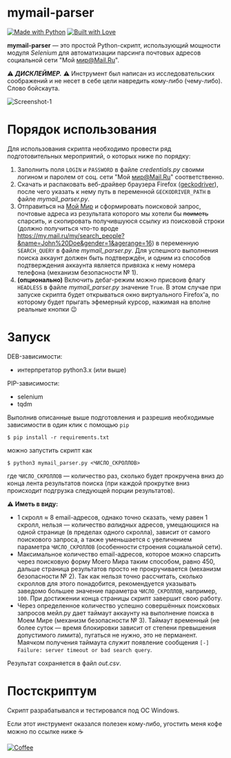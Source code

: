 mymail-parser
==========
[![Made with Python](https://forthebadge.com/images/badges/made-with-python.svg)](https://www.python.org/downloads/)
[![Built with Love](https://forthebadge.com/images/badges/built-with-love.svg)](https://emojipedia.org/growing-heart/)

**mymail-parser** — это простой Python-скрипт, использующий мощности модуля *Selenium* для автоматизации парсинга почтовых адресов социальной сети "Мой мир@Mail.Ru".

:warning: ***ДИСКЛЕЙМЕР.*** :warning: Инструмент был написан из исследовательских соображений и не несет в себе цели навредить кому-либо (чему-либо). Слово бойскаута.

![Screenshot-1](https://user-images.githubusercontent.com/23141800/43039200-281d9388-8d31-11e8-8b52-565d30248bc8.png "Немного скриншотов")

Порядок использования
==========
Для использования скрипта необходимо провести ряд подготовительных мероприятий, о которых ниже по порядку:

 1. Заполнить поля `LOGIN` и `PASSWORD` в файле *credentials.py* своими логином и паролем от соц. сети "Мой мир@Mail.Ru" соответственно.
 2. Скачать и распаковать веб-драйвер браузера Firefox ([geckodriver](https://github.com/mozilla/geckodriver/releases/latest)), после чего указать к нему путь в переменной `GECKODRIVER_PATH` в файле *mymail_parser.py*.
 3. Отправиться на [Мой Мир](https://my.mail.ru/) и сформировать поисковой запрос, почтовые адреса из результата которого мы хотели бы ~~поиметь~~ спарсить, и скопировать получившуюся ссылку из поисковой строки (должно получиться что-то вроде https://my.mail.ru/my/search_people?&name=John%20Doe&gender=1&agerange=16) в переменную `SEARCH_QUERY` в файле *mymail_parser.py*. Для успешного выполнения поиска аккаунт должен быть подтверждён, и одним из способов подтверждения аккаунта является привязка к нему номера телефона (механизм безопасности № 1).
 4. **(опционально)** Включить дебаг-режим можно присвоив флагу `HEADLESS` в файле *mymail_parser.py* значение `True`. В этом случае при запуске скрипта будет открываться окно виртуального Firefox'а, по которому будет прыгать эфемерный курсор, нажимая на вполне реальные кнопки :wink:

Запуск
==========
DEB-зависимости:
- интерпретатор python3.x (или выше)

PIP-зависимости:
 - selenium
 - tqdm

Выполнив описанные выше подготовления и разрешив необходимые зависимости в один клик с помощью `pip`
```
$ pip install -r requirements.txt
```
можно запустить скрипт как
```
$ python3 mymail_parser.py <ЧИСЛО_СКРОЛЛОВ>
```
где `ЧИСЛО_СКРОЛЛОВ` — количество раз, сколько будет прокручена вниз до конца лента результатов поиска (при каждой прокрутке вниз происходит подгрузка следующей порции результатов).

:warning: **Иметь в виду:**
 - 1 скролл ≈ 8 email-адресов, однако точно сказать, чему равен 1 скролл, нельзя — количество *валидных* адресов, умещающихся на одной странице (в пределах одного скролла), зависит от самого поискового запроса, а также уменьшается с увеличением параметра `ЧИСЛО_СКРОЛЛОВ` (особенности строения социальной сети).
- Максимальное количество email-адресов, которое можно спарсить через поисковую форму Моего Мира таким способом, равно 450, дальше страница результатов просто не прокручивается (механизм безопасности № 2). Так как нельзя точно рассчитать, сколько скроллов для этого понадобится, рекомендуется указывать заведомо большее значение параметра `ЧИСЛО_СКРОЛЛОВ`, например, `100`. При достижении конца страницы скрипт завершит свою работу.
- Через определенное количество успешно совершённых поисковых запросов мейл.ру дает таймаут аккаунту на выполнение поиска в Моем Мире (механизм безопасности № 3). Таймаут временный (не более суток — время блокировки зависит от степени превышения допустимого лимита), пугаться не нужно, это не перманент. Маячком получения таймаута служит появление сообщения `[-] Failure: server timeout or bad search query`.

Результат сохраняется в файл *out.csv*.

Постскриптум
==========
Скрипт разрабатывался и тестировался под ОС Windows.

Если этот инструмент оказался полезен кому-либо, угостить меня кофе можно по ссылке ниже :coffee:

[![Coffee](https://www.buymeacoffee.com/assets/img/custom_images/orange_img.png)](https://buymeacoff.ee/snovvcrash)
